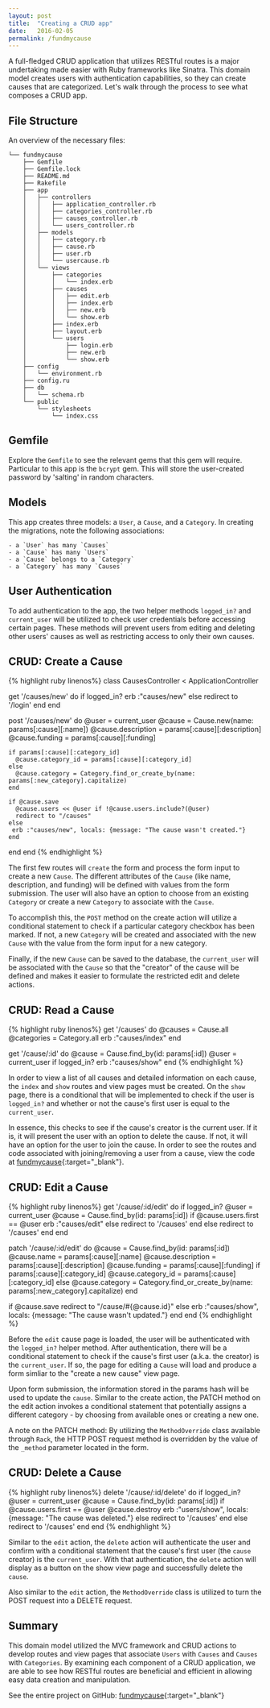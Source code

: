 ```yaml
---
layout: post
title:  "Creating a CRUD app"
date:   2016-02-05
permalink: /fundmycause
---
```


A full-fledged CRUD application that utilizes RESTful routes is a major undertaking made easier with Ruby frameworks like Sinatra. This domain model creates users with authentication capabilities, so they can create causes that are categorized. Let's walk through the process to see what composes a CRUD app.

**File Structure**
---

An overview of the necessary files:

    └── fundmycause
        ├── Gemfile
        ├── Gemfile.lock
        ├── README.md
        ├── Rakefile
        ├── app
        │   ├── controllers
        │   │   ├── application_controller.rb
        │   │   ├── categories_controller.rb
        │   │   ├── causes_controller.rb
        │   │   └── users_controller.rb
        │   ├── models
        │   │   ├── category.rb
        │   │   ├── cause.rb
        │   │   ├── user.rb
        │   │   └── usercause.rb
        │   └── views
        │       ├── categories
        │       │   └── index.erb
        │       ├── causes
        │       │   ├── edit.erb
        │       │   ├── index.erb
        │       │   ├── new.erb
        │       │   └── show.erb
        │       ├── index.erb
        │       ├── layout.erb
        │       └── users
        │           ├── login.erb
        │           ├── new.erb
        │           └── show.erb
        ├── config
        │   └── environment.rb
        ├── config.ru
        ├── db
        │   └── schema.rb
        └── public
            └── stylesheets
                └── index.css

**Gemfile**
---

Explore the `Gemfile` to see the relevant gems that this gem will require. Particular to this app is the `bcrypt` gem. This will store the user-created password by 'salting' in random characters. 


**Models**
---

This app creates three models: a `User`, a `Cause`, and a `Category`. In creating the migrations, note the following associations:

    - a `User` has many `Causes`
    - a `Cause` has many `Users`
    - a `Cause` belongs to a `Category`
    - a `Category` has many `Causes`


**User Authentication**
---

To add authentication to the app, the two helper methods `logged_in?` and `current_user` will be utilized to check user credentials before accessing certain pages. These methods will prevent users from editing and deleting other users' causes as well as restricting access to only their own causes.


**CRUD: Create a Cause**
---
{% highlight ruby linenos%}
class CausesController < ApplicationController

  get '/causes/new' do
    if logged_in?
      erb :"causes/new"
    else
      redirect to '/login'
    end
  end

  post '/causes/new' do
    @user = current_user
    @cause = Cause.new(name: params[:cause][:name])
    @cause.description = params[:cause][:description]
    @cause.funding = params[:cause][:funding]

    if params[:cause][:category_id]
      @cause.category_id = params[:cause][:category_id]
    else
      @cause.category = Category.find_or_create_by(name: params[:new_category].capitalize)
    end

    if @cause.save
      @cause.users << @user if !@cause.users.include?(@user)
      redirect to "/causes"
    else
     erb :"causes/new", locals: {message: "The cause wasn't created."}
    end

  end
end
{% endhighlight %}

The first few routes will `create` the form and process the form input to create a new `Cause`. The different attributes of the `Cause` (like name, description, and funding) will be defined with values from the form submission. The user will also have an option to choose from an existing `Category` or create a new `Category` to associate with the `Cause`.

To accomplish this, the `POST` method on the create action will utilize a conditional statement to check if a particular category checkbox has been marked. If not, a new `Category` will be created and associated with the new `Cause` with the value from the form input for a new category.

Finally, if the new `Cause` can be saved to the database, the `current_user` will be associated with the `Cause` so that the "creator" of the cause will be defined and makes it easier to formulate the restricted edit and delete actions.

**CRUD: Read a Cause**
---
{% highlight ruby linenos%}
get '/causes' do
  @causes = Cause.all
  @categories = Category.all
  erb :"causes/index"
end

get '/cause/:id' do
  @cause = Cause.find_by(id: params[:id])
  @user = current_user if logged_in?
  erb :"causes/show"
end
{% endhighlight %}

In order to view a list of all causes and detailed information on each cause, the `index` and `show` routes and view pages must be created. On the `show` page, there is a conditional that will be implemented to check if the user is `logged_in?` and whether or not the cause's first user is equal to the `current_user`. 

In essence, this checks to see if the cause's creator is the current user. If it is, it will present the user with an option to delete the cause. If not, it will have an option for the user to join the cause. In order to see the routes and code associated with joining/removing a user from a cause, view the code at [fundmycause](https://github.com/eric-an/fundmycause/blob/master/app/controllers/causes_controller.rb#L42-L51){:target="_blank"}.


**CRUD: Edit a Cause**
---
{% highlight ruby linenos%}
get '/cause/:id/edit' do
  if logged_in?
    @user = current_user
    @cause = Cause.find_by(id: params[:id])
    if @cause.users.first == @user
      erb :"causes/edit"
    else
      redirect to '/causes'
    end
  else
    redirect to '/causes'
  end
end

patch '/cause/:id/edit' do
  @cause = Cause.find_by(id: params[:id])
  @cause.name = params[:cause][:name]
  @cause.description = params[:cause][:description]
  @cause.funding = params[:cause][:funding]
  if params[:cause][:category_id]
    @cause.category_id = params[:cause][:category_id]
  else
    @cause.category = Category.find_or_create_by(name: params[:new_category].capitalize)
  end

  if @cause.save
    redirect to "/cause/#{@cause.id}"
  else
    erb :"causes/show", locals: {message: "The cause wasn't updated."}
  end
end
{% endhighlight %}

Before the `edit` cause page is loaded, the user will be authenticated with the `logged_in?` helper method. After authentication, there will be a conditional statement to check if the cause's first user (a.k.a. the creator) is the `current_user`. If so, the page for editing a `Cause` will load and produce a form simliar to the "create a new cause" view page.

Upon form submission, the information stored in the params hash will be used to update the `cause`. Similar to the create action, the PATCH method on the edit action invokes a conditional statement that potentially assigns a different category - by choosing from available ones or creating a new one.

A note on the PATCH method: By utilizing the `MethodOverride` class available through `Rack`, the HTTP POST request method is overridden by the value of the `_method` parameter located in the form. 

**CRUD: Delete a Cause**
---
{% highlight ruby linenos%}
delete '/cause/:id/delete' do
  if logged_in?
    @user = current_user
    @cause = Cause.find_by(id: params[:id])
    if @cause.users.first == @user
      @cause.destroy
      erb :"users/show", locals: {message: "The cause was deleted."}
    else
      redirect to '/causes'
    end
  else
    redirect to '/causes'
  end
end
{% endhighlight %}

Similar to the `edit` action, the `delete` action will authenticate the user and confirm with a conditional statement that the cause's first user (the `cause` creator) is the `current_user`. With that authentication, the `delete` action will display as a button on the show view page and successfully delete the `cause`.

Also similar to the `edit` action, the `MethodOverride` class is utilized to turn the POST request into a DELETE request.

**Summary**
---

This domain model utilized the MVC framework and CRUD actions to develop routes and view pages that associate `Users` with `Causes` and `Causes` with `Categories`. By examining each component of a CRUD application, we are able to see how RESTful routes are beneficial and efficient in allowing easy data creation and manipulation.

See the entire project on GitHub: [fundmycause](https://github.com/eric-an/fundmycause){:target="_blank"} 

